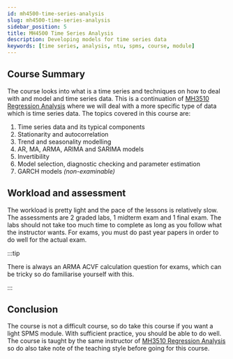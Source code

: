 ```yaml
---
id: mh4500-time-series-analysis
slug: mh4500-time-series-analysis
sidebar_position: 5
title: MH4500 Time Series Analysis
description: Developing models for time series data
keywords: [time series, analysis, ntu, spms, course, module]
---
```


## Course Summary

The course looks into what is a time series and techniques on how to deal with and model and time series data. This is a continuation of [MH3510 Regression Analysis](MH3510%20Regression%20Analysis.md) where we will deal with a more specific type of data which is time series data. The topics covered in this course are:

1. Time series data and its typical components
2. Stationarity and autocorrelation
3. Trend and seasonality modelling
4. AR, MA, ARMA, ARIMA and SARIMA models
5. Invertibility
6. Model selection, diagnostic checking and parameter estimation
7. GARCH models _(non-examinable)_

## Workload and assessment

The workload is pretty light and the pace of the lessons is relatively slow. The assessments are 2 graded labs, 1 midterm exam and 1 final exam. The labs should not take too much time to complete as long as you follow what the instructor wants. For exams, you must do past year papers in order to do well for the actual exam.

:::tip

There is always an ARMA ACVF calculation question for exams, which can be tricky so do familiarise yourself with this.

:::

## Conclusion

The course is not a difficult course, so do take this course if you want a light SPMS module. With sufficient practice, you should be able to do well. The course is taught by the same instructor of [MH3510 Regression Analysis](MH3510%20Regression%20Analysis.md) so do also take note of the teaching style before going for this course.
